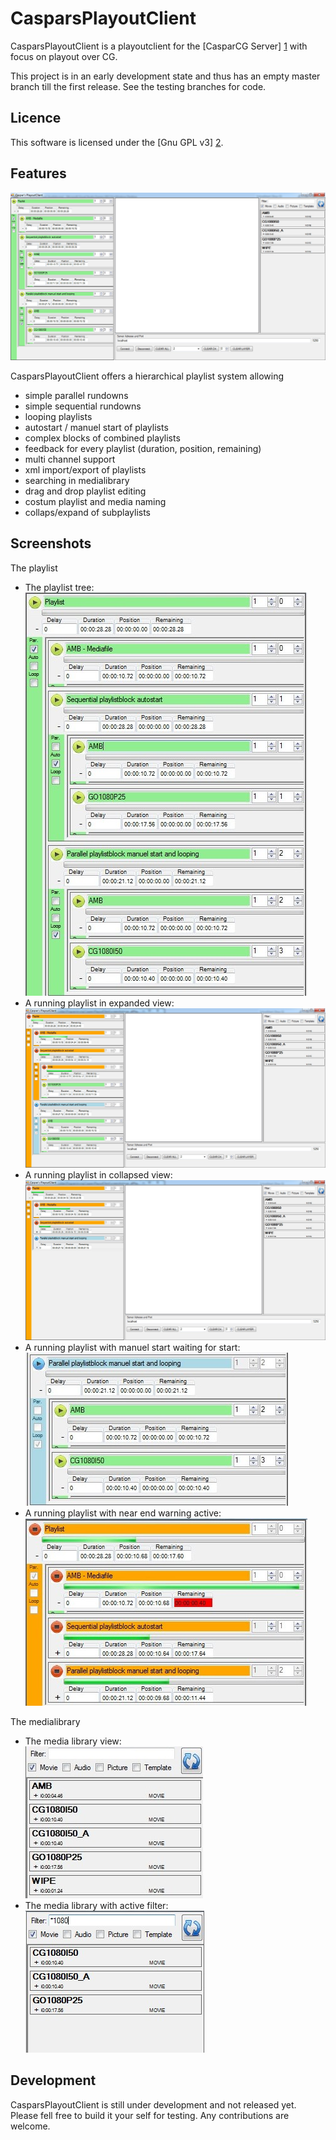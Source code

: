 CasparsPlayoutClient
====================

CasparsPlayoutClient is a playoutclient for the [CasparCG Server] [1] with focus on playout over CG.

This project is in an early development state and thus has an empty master branch till the first release.
See the testing branches for code.

Licence
-------

This software is licensed under the [Gnu GPL v3] [2].


Features
--------

![Screenshot](/screenshots/cpc_playlist_all.jpg "CasparsPlayoutClient mainwindow")

CasparsPlayoutClient offers a hierarchical playlist system allowing 
* simple parallel rundowns
* simple sequential rundowns
* looping playlists
* autostart / manuel start of playlists
* complex blocks of combined playlists
* feedback for every playlist (duration, position, remaining)
* multi channel support
* xml import/export of playlists
* searching in medialibrary
* drag and drop playlist editing
* costum playlist and media naming
* collaps/expand of subplaylists

Screenshots
-----------

The playlist

* The playlist tree:  
  ![The playlist tree](/screenshots/cpc_playlist.jpg "The playlist tree")
* A running playlist in expanded view:  
  ![A running playlist in expanded view](/screenshots/cpc_playlist_all_playing.jpg "A running playlist in expanded view")
* A running playlist in collapsed view:  
  ![A running playlist in collapsed view](/screenshots/cpc_playlist_all_playing_collapsed.jpg "A running playlist in collapsed view")
* A running playlist with manuel start waiting for start:  
  ![A running playlist with manuel start waiting for start](/screenshots/cpc_playlist_waiting.jpg "A running playlist with manuel start waiting for start")
* A running playlist with near end warning active:  
  ![A running playlist with near end warning active](/screenshots/cpc_playlist_nearEndWarn.jpg "A running playlist with near end warning active")


The medialibrary

* The media library view:  
  ![The media library view](/screenshots/cpc_medialib.jpg "The media library view")
* The media library with active filter:  
  ![The media library with active filter](/screenshots/cpc_medialib_filter.jpg "The media library with active filter")

Development
-----------

CasparsPlayoutClient is still under development and not released yet.
Please fell free to build it your self for testing.
Any contributions are welcome.

[1]: https://github.com/CasparCG/Server "CasparCG Server"
[2]: http://www.gnu.org/licenses/gpl-3.0 "Gnu General Public License Version 3"
